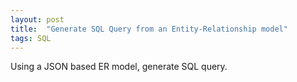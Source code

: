 ```yaml
---
layout: post
title:  "Generate SQL Query from an Entity-Relationship model"
tags: SQL
---
```


Using a JSON based ER model, generate SQL query.
